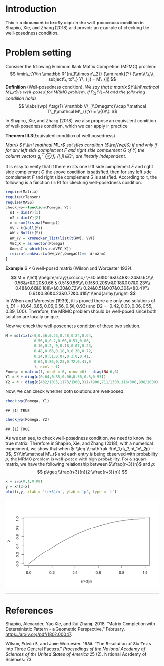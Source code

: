 Introduction
============

This is a document to briefly explain the well-posedness condition in Shapiro, Xie, and Zhang (2018) and provide an example of checking the well-posedness condition.

Problem setting
===============

Consider the following Minimum Rank Matrix Completion (MRMC) problem:
$$
\\min\_{Y\\in \\mathbb R^{n\_1\\times n\_2}} {\\rm rank}(Y) {\\rm\\,\\,\\, subject\\, to\\,} Y\_{ij} =  M\_{ij}
$$
 **Definition** (Well-posedness condition).
*We say that a matrix $Y\\in\\mathcal M\_r$ is well-posed for MRMC problem, if *P*<sub>*Ω*</sub>(*Y*)=*M* and the following condition holds*
$$
\\label{wp}
\\tag{1}
\\mathbb V\_{\\Omega^c}\\cap \\mathcal T\_{\\mathcal M\_r}(Y) = \\{0\\}.
$$

In Shapiro, Xie, and Zhang (2018), we also propose an equivalent condition of well-posedness condition, which we can apply in practice.

**Theorem III.3**(Equivalent condition of well-posedness)

*Matrix $Y\\in \\mathcal M\_r$ satisfies condition ($\\ref{wp}$) if and only if for any left side complement *F* and right side complement *G* of *Y*, the column vectors *g*<sub>*j*</sub><sup>⊤</sup> ⊗ *f*<sub>*i*</sub>, (*i*, *j*)∈*Ω*<sup>*c*</sup>, are linearly independent.*

It is easy to verify that if there exists one left side complement *F* and right side complement *G* the above condition is satisfied, then for any left side complement *F* and right side complement *G* is satisfied. According to it, the following is a function (in R) for checking well-posedness condition.

``` r
require(Matrix)
require(rTensor)
require(MASS)
check_wp<-function(Pomega, Y){
  n1 = dim(Y)[1]
  n2 = dim(Y)[2]
  m = sum(!is.na(Pomega))
  VV = t(Null(Y))
  WW = Null(t(Y))
  WW_VV = kronecker_list(list(t(WW), VV))
  VEC_X = as.vector(Pomega)
  OmegaC = which(is.na(VEC_X))
  return(rankMatrix(WW_VV[,OmegaC])== n1*n2-m)
}
```

**Example** 6 × 6 well-posed matrix (Wilson and Worcester 1939).

$$
M = \\left(
\\begin{array}{cccccc}
\*&0.56&0.16&0.48&0.24&0.64\\\\
0.56&\*&0.20&0.66 & 0.51&0.86\\\\
0.16&0.20&\*&0.18&0.07&0.23\\\\
0.48&0.66&0.18&\*&0.30&0.72\\\\
0.24&0.51&0.07&0.30&\*&0.41\\\\
0.64&0.86&0.23&0.72&0.41&\*
\\end{array}\\right)
$$
 In Wilson and Worcester (1939), it is proved there are only two solutions of it, *D*1 = (0.64, 0.85, 0.06, 0.56, 0.50, 0.93) and *D*2 = (0.42, 0.90, 0.06, 0.55, 0.39, 1.00). Therefore, the MRMC problem should be well-posed since both solution are locally unique.

Now we check the well-posedness condition of these two solution.

``` r
M = matrix(c(0,0.56,0.16,0.48,0.24,0.64,
             0.56,0,0.2,0.66,0.51,0.86,
             0.16,0.2, 0,0.18,0.07,0.23,
             0.48,0.66,0.18,0,0.30,0.72,
             0.24,0.51,0.07,0.3,0,0.41,
             0.64,0.86,0.23,0.72,0.41,0
             ), ncol = 6)
Pomega = matrix(1, ncol = 6, nrow =6) - diag(NA,6,6)
Y1 = M + diag(c(0.64,0.85,0.06,0.56,0.5,0.93))
Y2 = M + diag(c(432/1015,1173/1300,311/4900,711/1300,116/300,998/1000))
```

Now, we can check whether both solutions are well-posed.

``` r
check_wp(Pomega, Y1)
```

    ## [1] TRUE

``` r
check_wp(Pomega, Y2)
```

    ## [1] TRUE

As we can see, to check well-posedness condition, we need to know the true matrix. Therefore in Shapiro, Xie, and Zhang (2018), with a numerical experiment, we show that when $r \\leq \\mathfrak R(n\_1,n\_2,n\_1n\_2p) - 3$, $Y\\in\\mathcal M\_r$ and each entry is being observed with probability *p*, the MRMC problem is well-posed with high probability. For a square matrix, we have the following relationship between $\\frac{r+3}{n}$ and *p*:
$$
p\\geq \\frac{r+3}{n}(2-\\frac{r+3}{n})
$$

``` r
x = seq(0,1,0.05)
y = x*(2-x)
plot(x,y, xlab = '(r+3)/n', ylab = 'p', type = 'l')
```

<img src="figure/rmd-plot-1.png" style="display: block; margin: auto;" />

------------------------------------------------------------------------

References
==========

Shapiro, Alexander, Yao Xie, and Rui Zhang. 2018. “Matrix Completion with Deterministic Pattern - a Geometric Perspective,” February. <https://arxiv.org/pdf/1802.00047>.

Wilson, Edwin B, and Jane Worcester. 1939. “The Resolution of Six Tests into Three General Factors.” *Proceedings of the National Academy of Sciences of the United States of America* 25 (2). National Academy of Sciences: 73.

